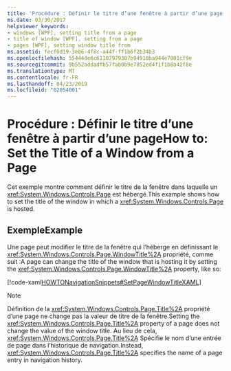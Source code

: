 ```yaml
---
title: 'Procédure : Définir le titre d’une fenêtre à partir d’une page'
ms.date: 03/30/2017
helpviewer_keywords:
- windows [WPF], setting title from a page
- title of window [WPF], setting from a page
- pages [WPF], setting window title from
ms.assetid: fecf0d19-3eb6-4f8c-a44f-ff1b6f2b34b3
ms.openlocfilehash: 55444de6c61107979307b94910ba944e7001cf9e
ms.sourcegitcommit: 9b552addadfb57fab0b9e7852ed4f1f1b8a42f8e
ms.translationtype: MT
ms.contentlocale: fr-FR
ms.lasthandoff: 04/23/2019
ms.locfileid: "62054001"
---
```

# <a name="how-to-set-the-title-of-a-window-from-a-page"></a><span data-ttu-id="4da6e-102">Procédure : Définir le titre d’une fenêtre à partir d’une page</span><span class="sxs-lookup"><span data-stu-id="4da6e-102">How to: Set the Title of a Window from a Page</span></span>
<span data-ttu-id="4da6e-103">Cet exemple montre comment définir le titre de la fenêtre dans laquelle un <xref:System.Windows.Controls.Page> est hébergé.</span><span class="sxs-lookup"><span data-stu-id="4da6e-103">This example shows how to set the title of the window in which a <xref:System.Windows.Controls.Page> is hosted.</span></span>  
  
## <a name="example"></a><span data-ttu-id="4da6e-104">Exemple</span><span class="sxs-lookup"><span data-stu-id="4da6e-104">Example</span></span>  
 <span data-ttu-id="4da6e-105">Une page peut modifier le titre de la fenêtre qui l’héberge en définissant le <xref:System.Windows.Controls.Page.WindowTitle%2A> propriété, comme suit :</span><span class="sxs-lookup"><span data-stu-id="4da6e-105">A page can change the title of the window that is hosting it by setting the <xref:System.Windows.Controls.Page.WindowTitle%2A> property, like so:</span></span>  
  
 [!code-xaml[HOWTONavigationSnippets#SetPageWindowTitleXAML](~/samples/snippets/csharp/VS_Snippets_Wpf/HOWTONavigationSnippets/CSharp/SetWindowTitlePage.xaml#setpagewindowtitlexaml)]  
  
> [!NOTE]
>  <span data-ttu-id="4da6e-106">Définition de la <xref:System.Windows.Controls.Page.Title%2A> propriété d’une page ne change pas la valeur de titre de la fenêtre.</span><span class="sxs-lookup"><span data-stu-id="4da6e-106">Setting the <xref:System.Windows.Controls.Page.Title%2A> property of a page does not change the value of the window title.</span></span> <span data-ttu-id="4da6e-107">Au lieu de cela, <xref:System.Windows.Controls.Page.Title%2A> Spécifie le nom d’une entrée de page dans l’historique de navigation.</span><span class="sxs-lookup"><span data-stu-id="4da6e-107">Instead, <xref:System.Windows.Controls.Page.Title%2A> specifies the name of a page entry in navigation history.</span></span>
